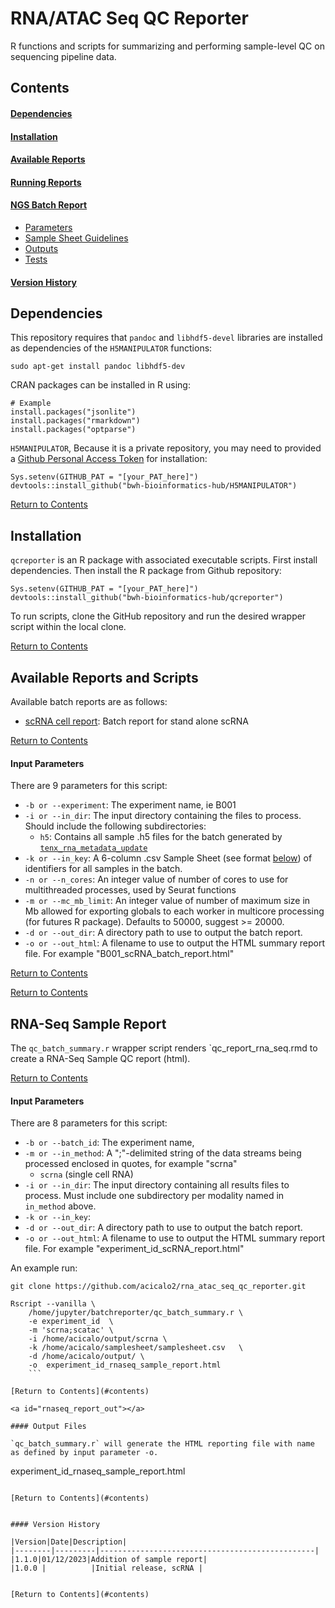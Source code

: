 # RNA/ATAC Seq QC Reporter

R functions and scripts for summarizing and performing sample-level QC on sequencing pipeline data.  

<a id="contents"></a>

## Contents

#### [Dependencies](#dependencies)

#### [Installation](#installation)

#### [Available Reports](#available_report)

#### [Running Reports](#batch_report)


#### [NGS Batch Report](#ngs_batch_report)
- [Parameters](#ngs_report_param)
- [Sample Sheet Guidelines](#ngs_sample_sheet)
- [Outputs](#ngs_report_out)
- [Tests](#ngs_report_test)  

#### [Version History](#version_history)

<a id="dependencies"></a>

## Dependencies    

This repository requires that `pandoc` and `libhdf5-devel` libraries are installed as dependencies of the `H5MANIPULATOR` functions:
```
sudo apt-get install pandoc libhdf5-dev
```

CRAN packages can be installed in R using:
```
# Example
install.packages("jsonlite")
install.packages("rmarkdown")
install.packages("optparse")
```

`H5MANIPULATOR`, Because it is a private repository, you may need to provided a [Github Personal Access Token](https://github.com/settings/tokens) for installation:
```
Sys.setenv(GITHUB_PAT = "[your_PAT_here]")
devtools::install_github("bwh-bioinformatics-hub/H5MANIPULATOR")
```

[Return to Contents](#contents)

<a id="installation"></a>

## Installation
`qcreporter` is an R package with associated executable scripts. First install dependencies. Then install the R package from Github repository:

```
Sys.setenv(GITHUB_PAT = "[your_PAT_here]")
devtools::install_github("bwh-bioinformatics-hub/qcreporter")
```  
To run scripts, clone the GitHub repository and run the desired wrapper script within the local clone.

[Return to Contents](#contents)  

<a id="available_report"></a>

## Available Reports and Scripts 
Available batch reports are as follows:
- [scRNA cell report](#scrna_batch_report): Batch report for stand alone scRNA 

[Return to Contents](#contents)  

<a id="scrna_report_param"></a>

#### Input Parameters

There are 9 parameters for this script:  

* `-b or --experiment`:  The experiment name, ie B001
* `-i or --in_dir`: The input directory containing the files to process. Should include the following subdirectories:  
  * `h5`: Contains all sample .h5 files for the batch generated by [`tenx_rna_metadata_update`](https://github.com/acicalo2/rna_seq_pipeline_bwh)  
* `-k or --in_key`: A 6-column .csv Sample Sheet (see format [below](#scrna_sample_sheet)) of identifiers for all samples in the batch.
* `-n or --n_cores`: An integer value of number of cores to use for multithreaded processes, used by Seurat functions  
* `-m or --mc_mb_limit`: An integer value of number of maximum size in Mb allowed for exporting globals to each worker in multicore processing (for futures R package). Defaults to 50000, suggest >= 20000.  
* `-d or --out_dir`: A directory path to use to output the batch report.
* `-o or --out_html`: A filename to use to output the HTML summary report file. For example "B001_scRNA_batch_report.html"

[Return to Contents](#contents)  


[Return to Contents](#contents)

<a id="ngs_batch_report"></a>

## RNA-Seq Sample Report

The `qc_batch_summary.r` wrapper script renders `qc_report_rna_seq.rmd to create a RNA-Seq Sample QC report (html). 

[Return to Contents](#contents)  

<a id="rna_seq_report_param"></a>

#### Input Parameters

There are 8 parameters for this script:  

* `-b or --batch_id`:  The experiment name,
* `-m or --in_method`:  A ";"-delimited string of the data streams being 
processed enclosed in quotes, for example "scrna" 
  * `scrna` (single cell RNA)
* `-i or --in_dir`: The input directory containing all results files to process. Must 
include one subdirectory per modality named in `in_method` above.
* `-k or --in_key`: 
* `-d or --out_dir`: A directory path to use to output the batch report.
* `-o or --out_html`: A filename to use to output the HTML summary report file. 
For example "experiment_id_scRNA_report.html"

An example run:
```
git clone https://github.com/acicalo2/rna_atac_seq_qc_reporter.git

Rscript --vanilla \
    /home/jupyter/batchreporter/qc_batch_summary.r \
    -e experiment_id  \
    -m 'scrna;scatac' \
    -i /home/acicalo/output/scrna \
    -k /home/acicalo/samplesheet/samplesheet.csv   \
    -d /home/acicalo/output/ \
    -o  experiment_id_rnaseq_sample_report.html 
    ```

[Return to Contents](#contents)

<a id="rnaseq_report_out"></a>

#### Output Files

`qc_batch_summary.r` will generate the HTML reporting file with name as defined by input parameter -o. 
```
experiment_id_rnaseq_sample_report.html 

```

[Return to Contents](#contents)


#### Version History  

|Version|Date|Description|
|--------|---------|------------------------------------------------|
|1.1.0|01/12/2023|Addition of sample report|
|1.0.0 |          |Initial release, scRNA |  


[Return to Contents](#contents)

